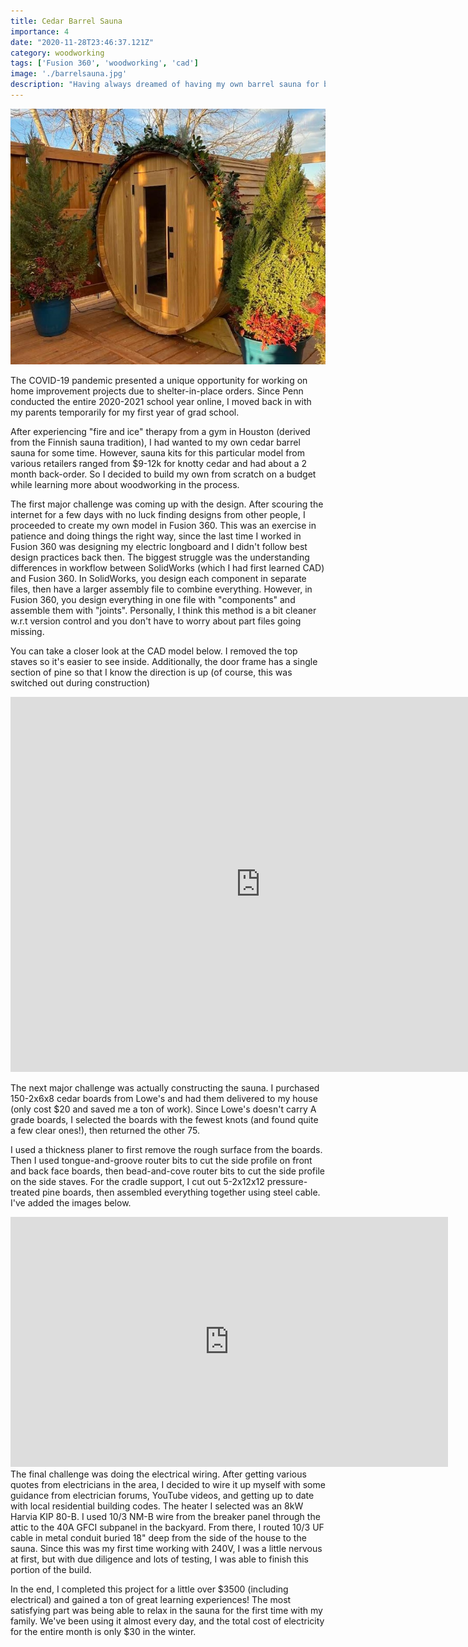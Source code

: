 ```yaml
---
title: Cedar Barrel Sauna
importance: 4
date: "2020-11-28T23:46:37.121Z"
category: woodworking
tags: ['Fusion 360', 'woodworking', 'cad']
image: './barrelsauna.jpg'
description: "Having always dreamed of having my own barrel sauna for backyard relaxation, I decided to build one from scratch!"  
---
```


![barrelsauna](./barrelsauna.jpg)

The COVID-19 pandemic presented a unique opportunity for working on home improvement projects due to shelter-in-place orders. Since Penn conducted the entire 2020-2021 school year online, I moved back in with my parents temporarily for my first year of grad school. 

After experiencing "fire and ice" therapy from a gym in Houston (derived from the Finnish sauna tradition), I had wanted to my own cedar barrel sauna for some time. However, sauna kits for this particular model from various retailers ranged from $9-12k for knotty cedar and had about a 2 month back-order. So I decided to build my own from scratch on a budget while learning more about woodworking in the process.

The first major challenge was coming up with the design. After scouring the internet for a few days with no luck finding designs from other people, I proceeded to create my own model in Fusion 360. This was an exercise in patience and doing things the right way, since the last time I worked in Fusion 360 was designing my electric longboard and I didn't follow best design practices back then. The biggest struggle was the understanding differences in workflow between SolidWorks (which I had first learned CAD) and Fusion 360. In SolidWorks, you design each component in separate files, then have a larger assembly file to combine everything. However, in Fusion 360, you design everything in one file with "components" and assemble them with "joints". Personally, I think this method is a bit cleaner w.r.t version control and you don't have to worry about part files going missing. 

You can take a closer look at the CAD model below. I removed the top staves so it's easier to see inside. Additionally, the door frame has a single section of pine so that I know the direction is up (of course, this was switched out during construction)

<iframe src="https://myhub.autodesk360.com/ue2b583ae/shares/public/SH919a0QTf3c32634dcf91253fa6f47cc4cd?mode=embed" width="800" height="600" allowfullscreen="true" webkitallowfullscreen="true" mozallowfullscreen="true"  frameborder="0"></iframe>

The next major challenge was actually constructing the sauna. I purchased 150-2x6x8 cedar boards from Lowe's and had them delivered to my house (only cost $20 and saved me a ton of work). Since Lowe's doesn't carry A grade boards, I selected the boards with the fewest knots (and found quite a few clear ones!), then returned the other 75. 

I used a thickness planer to first remove the rough surface from the boards. Then I used tongue-and-groove router bits to cut the side profile on front and back face boards, then bead-and-cove router bits to cut the side profile on the side staves. For the cradle support, I cut out 5-2x12x12 pressure-treated pine boards, then assembled everything together using steel cable. I've added the images below.
<iframe src="https://albumizr.com/a/Z2i7" scrolling="no" frameborder="0" allowfullscreen width="700" height="400"></iframe>
The final challenge was doing the electrical wiring. After getting various quotes from electricians in the area, I decided to wire it up myself with some guidance from electrician forums, YouTube videos, and getting up to date with local residential building codes. The heater I selected was an 8kW Harvia KIP 80-B. I used 10/3 NM-B wire from the breaker panel through the attic to the 40A GFCI subpanel in the backyard. From there, I routed 10/3 UF cable in metal conduit buried 18" deep from the side of the house to the sauna. Since this was my first time working with 240V, I was a little nervous at first, but with due diligence and lots of testing, I was able to finish this portion of the build.

In the end, I completed this project for a little over $3500 (including electrical) and gained a ton of great learning experiences! The most satisfying part was being able to relax in the sauna for the first time with my family. We've been using it almost every day, and the total cost of electricity for the entire month is only $30 in the winter.
